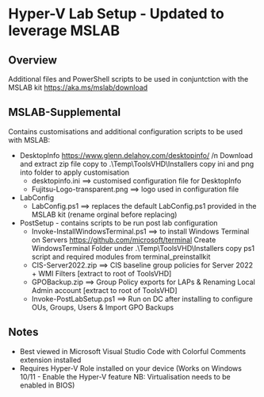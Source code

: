 # Hyper-V Lab Setup - Updated to leverage MSLAB
## Overview
 Additional files and PowerShell scripts to be used in conjuntction with the MSLAB kit https://aka.ms/mslab/download

## MSLAB-Supplemental
 Contains customisations and additional configuration scripts to be used with MSLAB:
 * DesktopInfo https://www.glenn.delahoy.com/desktopinfo/
     /n Download and extract zip file copy to .\Temp\ToolsVHD\Installers copy ini and png into folder to apply customisation
   * desktopinfo.ini ==> customised configuration file for DesktopInfo
   * Fujitsu-Logo-transparent.png ==> logo used in configuration file  
 * LabConfig
   * LabConfig.ps1 ==> replaces the default LabConfig.ps1 provided in the MSLAB kit (rename orginal before replacing)
 * PostSetup - contains scripts to be run post lab configuration
   * Invoke-InstallWindowsTerminal.ps1 ==> to install Windows Terminal on Servers https://github.com/microsoft/terminal
     Create WindowsTerminal Folder under .\Temp\ToolsVHD\Installers copy ps1 script and required modules from terminal_preinstallkit
   * CIS-Server2022.zip ==> CIS baseline group policies for Server 2022 + WMI Filters [extract to root of ToolsVHD]
   * GPOBackup.zip ==> Group Policy exports for LAPs & Renaming Local Admin account [extract to root of ToolsVHD]
   * Invoke-PostLabSetup.ps1 ==> Run on DC after installing to configure OUs, Groups, Users & Import GPO Backups





## Notes
 * Best viewed in Microsoft Visual Studio Code with Colorful Comments extension installed
 * Requires Hyper-V Role installed on your device (Works on Windows 10/11 - Enable the Hyper-V feature NB: Virtualisation needs to be enabled in BIOS)
